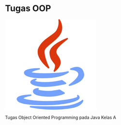 # Tugas OOP

![Screenshot](https://github.com/fajri-rasid1st/Tugas-OOP-Java/blob/master/src/java.png)

 Tugas Object Oriented Programming pada Java Kelas A
